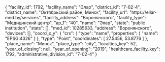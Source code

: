 {
    "facility_id": 1792,
    "facility_name": "Элар",
    "district_id": "7-02-4",
    "district_name": "Октябрьский район, Минск",
    "facility_url": "https:\/\/ellar-med.by\/services",
    "facility_address": "Воронянского",
    "facility_type": "Медицинский центр",
    "ap_1": "40",
    "name": "Элар",
    "state": "public institution",
    "stats": [],
    "med_id": 10285633,
    "address": "Воронянского",
    "devices": [],
    "coord_x_y": {
        "crs": {
            "type": "name",
            "properties": {
                "name": "EPSG:4326"
            }
        },
        "type": "Point",
        "coordinates": [
            27.5456,
            53.8776
        ]
    },
    "place_name": "Минск",
    "place_type": "city",
    "localties_key": 52,
    "year_of_closing": null,
    "year_of_opening": "2019",
    "healthcare_facility_key": 1792,
    "administrative_division_id": "7-02-4"
}